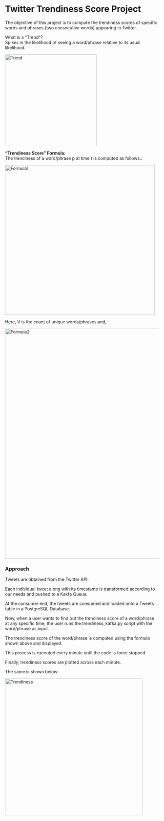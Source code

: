 # **Twitter Trendiness Score Project**

The objective of this project is to compute the trendiness scores of specific words and phrases (two consecutive words) appearing in Twitter.

What is a "Trend"?   
Spikes in the likelihood of seeing a word/phrase relative to its usual likelihood.

<img width="300" alt="Trend" src="https://user-images.githubusercontent.com/89796629/147373404-6ea2b21a-bc21-4581-9838-f25f3488b0dd.png">

**“Trendiness Score” Formula:**        
The trendiness of a word/phrase p at time t is computed as follows.:

<img width="490" alt="Formula1" src="https://user-images.githubusercontent.com/89796629/147373766-06b736c0-f82e-449d-a7ce-8efd68cda181.png">

Here, V is the count of unique words/phrases and,

<img width="753" alt="Formula2" src="https://user-images.githubusercontent.com/89796629/147373771-c60dd90e-6be9-4964-a653-fb1e78b181b0.png">

### Approach

Tweets are obtained from the Twitter API.  

Each individual tweet along with its timestamp is transformed according to our needs and pushed to a Kakfa Queue.  

At the consumer end, the tweets are consumed and loaded onto a Tweets table in a PostgreSQL Database.  

Now, when a user wants to find out the trendiness score of a word/phrase at any specific time, the user runs the trendiness_kafka.py script with the word/phrase as input.   

The trendiness score of the word/phrase is computed using the formula shown above and displayed.  

This process is executed every minute until the code is force stopped.    

Finally, trendiness scores are plotted across each minute.    

The same is shown below:

<img width="450" alt="Trendiness" src="https://user-images.githubusercontent.com/89796629/147373692-b2ebee08-0eec-4734-ad1a-a71d0145ad8e.png">

